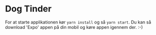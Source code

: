 # Dog Tinder
For at starte applikationen kør `yarn install` og så `yarn start`. Du kan så download 'Expo' appen på din mobil og køre appen igennem der. :-)
